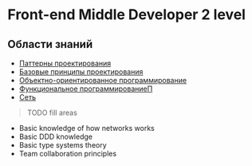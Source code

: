 # Front-end Middle Developer 2 level

## Области знаний
- [Паттерны проектирования](./patterns.md)
- [Базовые принципы проектирования](./design.md)
- [Объектно-ориентированное программирование](./oop.md)
- [Функциональное программированиеП](./fp.md)
- [Сеть](./network.md)
> TODO fill areas
- Basic knowledge of how networks works
- Basic DDD knowledge
- Basic type systems theory
- Team collaboration principles
